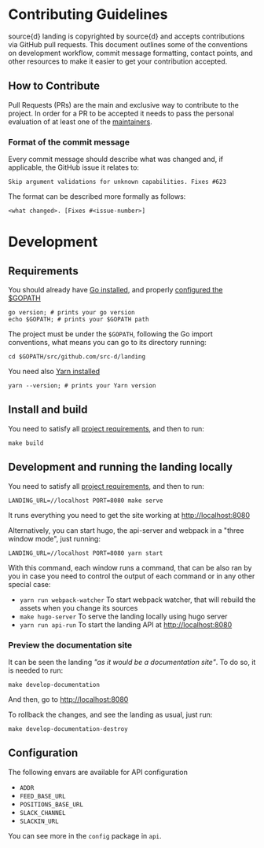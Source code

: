 # Contributing Guidelines

source{d} landing is copyrighted by source{d} and accepts
contributions via GitHub pull requests. This document outlines some of the
conventions on development workflow, commit message formatting, contact points,
and other resources to make it easier to get your contribution accepted.


## How to Contribute

Pull Requests (PRs) are the main and exclusive way to contribute to the project.
In order for a PR to be accepted it needs to pass the personal evaluation of at least one of the [maintainers](MAINTAINERS).


### Format of the commit message

Every commit message should describe what was changed and, if applicable, the GitHub issue it relates to:

```
Skip argument validations for unknown capabilities. Fixes #623
```

The format can be described more formally as follows:

```
<what changed>. [Fixes #<issue-number>]
```


# Development

## Requirements

You should already have [Go installed](https://golang.org/doc/install#install), and properly [configured the $GOPATH](https://github.com/golang/go/wiki/SettingGOPATH)
```shell
go version; # prints your go version
echo $GOPATH; # prints your $GOPATH path
```

The project must be under the `$GOPATH`, following the Go import conventions, what means you can go to its directory running:
```shell
cd $GOPATH/src/github.com/src-d/landing
```

You need also [Yarn installed](https://yarnpkg.com/en/docs/install)

```shell
yarn --version; # prints your Yarn version
```

## Install and build

You need to satisfy all [project requirements](#requirements), and then to run:

```shell
make build
```

## Development and running the landing locally

You need to satisfy all [project requirements](#requirements), and then to run:

```shell
LANDING_URL=//localhost PORT=8080 make serve
```
It runs everything you need to get the site working at [http://localhost:8080](http://localhost:8080)

Alternatively, you can start hugo, the api-server and webpack in a "three window mode", just running:
```shell
LANDING_URL=//localhost PORT=8080 yarn start
```
With this command, each window runs a command, that can be also ran by you in case you need to control the output of each command or in any other special case:
* `yarn run webpack-watcher` To start webpack watcher, that will rebuild the assets when you change its sources
* `make hugo-server` To serve the landing locally using hugo server
* `yarn run api-run` To start the landing API at [http://localhost:8080](http://localhost:8080)

### Preview the documentation site

It can be seen the landing _"as it would be a documentation site"_. To do so, it is needed to run:
```shell
make develop-documentation
```
And then, go to [http://localhost:8080](http://localhost:8080)

To rollback the changes, and see the landing as usual, just run:
```shell
make develop-documentation-destroy
```


## Configuration

The following envars are available for API configuration

- `ADDR`
- `FEED_BASE_URL`
- `POSITIONS_BASE_URL`
- `SLACK_CHANNEL`
- `SLACKIN_URL`

You can see more in the `config` package in `api`.
